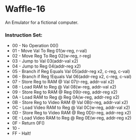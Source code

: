 # Waffle-16
An Emulator for a fictional computer.
### Instruction Set:
 - 00 - No Operation                    00()
 - 01 - Move Val To Reg                 01(w-reg, r-val)
 - 02 - Move Reg To Reg                 02(w-reg, r-reg)
 - 03 - Jump to Val                     03(addr-val x2)
 - 04 - Jump to Reg                     04(addr-reg x2)
 - 05 - Branch if Reg Equals Val        05(addr-reg x2, c-reg, c-val)
 - 06 - Branch if Reg !Equals Val       06(addr-reg x2, c-reg, c-val)
 - 07 - Store Reg to RAM @ Val          07(r-reg, addr-val x2)
 - 08 - Load RAM to Reg @ Val           08(w-reg, addr-val x2)
 - 09 - Store Reg to RAM @ Reg          09(r-reg, addr-reg x2)
 - 0A - Load RAM to Reg @ Reg           0A(w-reg, addr-reg x2)
 - 0B - Store Reg to Video RAM @ Val    0B(r-reg, addr-val x2)
 - 0C - Load Video RAM to Reg @ Val     0C(w-reg, addr-val x2)
 - 0D - Store Reg to Video RAM @ Reg    0D(r-reg, addr-reg x2)
 - 0E - Load Video RAM to Reg @ Reg     0E(w-reg, addr-reg x2)
 - 0F - Return                          0F()
 - 10 - 
 - FF - Halt!
